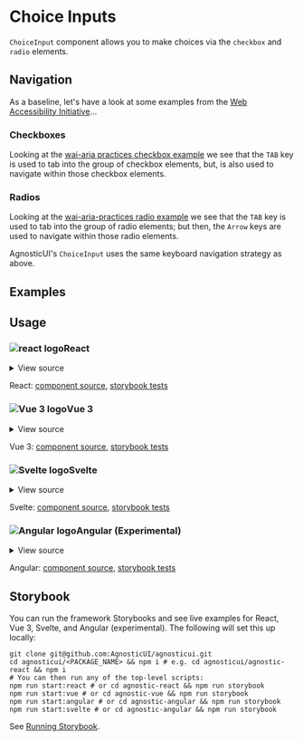 # Choice Inputs

`ChoiceInput` component allows you to make choices via the `checkbox` and `radio` elements.

<div class="mbs24"></div>

## Navigation

As a baseline, let's have a look at some examples from the [Web Accessibility Initiative](https://www.w3.org/WAI/)…

### Checkboxes

Looking at the [wai-aria practices checkbox example](https://www.w3.org/WAI/tutorials/forms/grouping/#checkboxes) we see that the `TAB` key is used to tab into the group of checkbox elements, but, is also used to navigate <span class="quoted">within</span> those checkbox elements.

### Radios

Looking at the [wai-aria-practices radio example](https://www.w3.org/WAI/tutorials/forms/grouping/#radio-buttons) we see that the `TAB` key is used to tab into the group of radio elements; but then, the `Arrow` keys are used to navigate <span class="quoted">within</span> those radio elements.

<div class="mbs24"></div>

AgnosticUI's `ChoiceInput` uses the same keyboard navigation strategy as above.

## Examples

<div class="mbe24"></div>

<ChoiceInputExamples />

<script setup>
import ChoiceInputExamples from '../../components/ChoiceInputExamples.vue'
import { Alert } from "agnostic-vue";
</script>

<div class="mbe32"></div>

## Usage

<div class="flex">
  <h3 id="react" tabindex="-1">
    <img src="/images/React-icon.svg" alt="react logo">React
  </h3>
</div>

<details class="disclose disclose-bordered">
<summary class="disclose-title">View source</summary>

```jsx
import "agnostic-react/dist/common.min.css";
import "agnostic-react/dist/esm/index.css";
import { ChoiceInput } from "agnostic-react";

const testOptions = [
  {
    name: "frequency",
    value: "daily",
    label: "Daily",
  },
  {
    name: "frequency",
    value: "weekly",
    label: "Weekly",
  },
  {
    name: "frequency",
    value: "monthly",
    label: "Monthly",
  },
];

const disabledOptions = ['weekly', 'monthly'];

export const YourComponent = () => (

  const handleChange = checkedItems => console.log(checkItems)

  <section>
    <ChoiceInput
      id="1"
      type="checkbox"
      options={testOptions}
      legendLabel="Checkbox legend"
      onChange={ handleChange }
    />
    <ChoiceInput
      id="2"
      isDisabled
      type="checkbox"
      options={testOptions}
      legendLabel="Checkbox disabled"
      onChange={ handleChange }
    />
    <ChoiceInput
      id="3"
      disabledOptions={disabledOptions}
      type="checkbox"
      options={testOptions}
      legendLabel="Checkbox specific options disabled"
      onChange={ handleChange }
    />
    <ChoiceInput
      id="4"
      type="checkbox"
      isFieldset={false}
      options={testOptions}
      legendLabel="Checkbox fieldset hidden"
      onChange={ handleChange }
    />
    <ChoiceInput
      id="5"
      type="checkbox"
      isInline
      options={testOptions}
      legendLabel="Checkbox inline"
      onChange={ handleChange }
    />
    <ChoiceInput
      id="6"
      type="checkbox"
      isInline
      size="small"
      options={testOptions}
      legendLabel="Checkbox small"
      onChange={ handleChange }
    />
    <ChoiceInput
      id="7"
      type="checkbox"
      isInline
      size="large"
      options={testOptions}
      legendLabel="Checkbox large"
      onChange={ handleChange }
    />
    <ChoiceInput
      id="8"
      type="checkbox"
      isInline
      size="large"
      checkedOptions={["daily", "weekly"]}
      options={testOptions}
      legendLabel="Checkbox prechecked options"
      onChange={ handleChange }
    />
    <ChoiceInput
      id="10"
      type="radio"
      options={testOptions}
      legendLabel="Radio legend"
      onChange={ handleChange }
    />
    <ChoiceInput
      id="11"
      isDisabled
      type="radio"
      options={testOptions}
      legendLabel="Radio disabled"
      onChange={ handleChange }
    />
    <ChoiceInput
      id="12"
      disabledOptions={['two']}
      type="radio"
      options={[
        {
          name: 'numbers',
          value: 'one',
          label: 'one',
        },
        {
          name: 'numbers',
          value: 'two',
          label: 'two',
        },
        {
          name: 'numbers',
          value: 'three',
          label: 'three',
        },
      ]}
      legendLabel="Radio specific options disabled"
      onChange={ handleChange }
    />
    <ChoiceInput
      id="14"
      type="radio"
      isInline
      size="small"
      options={[
        {
          name: 'shape',
          value: 'square',
          label: 'Square',
        },
        {
          name: 'shape',
          value: 'circle',
          label: 'Circle',
        },
      ]}
      legendLabel="Radio small"
      onChange={ handleChange }
    />
    <ChoiceInput
      id="15"
      type="radio"
      isInline
      size="large"
      options={[
        {
          name: 'bands',
          value: 'bonjovi',
          label: 'Bon Jovi',
        },
        {
          name: 'bands',
          value: 'stones',
          label: 'Rolling Stones',
        },
        {
          name: 'bands',
          value: 'isleybros',
          label: 'Isley Brothers',
        },
      ]}
      legendLabel="Radio large"
      onChange={ handleChange }
    />
  </section>
);
```
</details>

React: [component source](https://github.com/AgnosticUI/agnosticui/blob/master/agnostic-react/src/ChoiceInput.tsx), [storybook tests](https://github.com/AgnosticUI/agnosticui/blob/master/agnostic-react/src/stories/ChoiceInput.stories.tsx)

<div class="mbe32"></div>

<div class="flex">
  <h3 id="vue-3" tabindex="-1">
    <img src="/images/Vue-icon.svg" alt="Vue 3 logo">Vue 3
  </h3>
</div>

<details class="disclose disclose-bordered">
<summary class="disclose-title">View source</summary>

```vue
<script>
// Import AgnosticUI global common & component CSS
import "agnostic-vue/dist/common.min.css";
import "agnostic-vue/dist/index.css";
import { ChoiceInput } from "agnostic-vue";

export default {
  name: "MyApp",
  components: {
    ChoiceInput,
  },
};
</script>
<template>
  <section>
    <ChoiceInput
      type="radio"
      legend-label="Radio"
      :options="[
        { name: 'solo', value: 'stevie', label: 'Stevie Wonder' },
        { name: 'solo', value: 'whitney', label: 'Whitney Houston' },
        { name: 'solo', value: 'charlie', label: 'Charlie Wilson' },
      ]"
    />
    <ChoiceInput
      type="checkbox"
      :options="[
        { name: 'bands', value: 'bonjovi', label: 'Bon Jovi' },
        { name: 'bands', value: 'stones', label: 'Rolling Stones' },
        { name: 'bands', value: 'isleybros', label: 'Isley Brothers' },
      ]"
      legend-label="Large"
      size="large"
      is-inline
    />
    <ChoiceInput
      type="checkbox"
      legend-label="Checkbox with disabled options"
      :disabledOptions="['stones', 'isleybros']"
      ,
      :options="[
        { name: 'bands', value: 'bonjovi', label: 'Bon Jovi'},
        { name: 'bands', value: 'stones', label: 'Rolling Stones' },
        { name: 'bands', value: 'isleybros', label: 'Isley Brothers' }
        { name: 'bands', value: 'parliament', label: 'Parliament-Funkadelic' }
      ]"
    />
  </section>
</template>
```
</details>

Vue 3: [component source](https://github.com/AgnosticUI/agnosticui/blob/master/agnostic-vue/src/components/ChoiceInput.vue), [storybook tests](https://github.com/AgnosticUI/agnosticui/blob/master/agnostic-vue/src/stories/ChoiceInput.stories.js)

<div class="mbe24"></div>

<div class="flex">
  <h3 id="svelte" tabindex="-1">
    <img src="/images/Svelte-icon.svg" alt="Svelte logo">Svelte
  </h3>
</div>

<details class="disclose disclose-bordered">
<summary class="disclose-title">View source</summary>

```html
<script>
  import "agnostic-svelte/css/common.min.css";
  import { ChoiceInput } from "agnostic-svelte";
  let disabledOptions = ["monthly", "weekly"];
  let testOptions = [
    {
      name: "frequency",
      value: "daily",
      label: "Daily",
    },
    {
      name: "frequency",
      value: "weekly",
      label: "Weekly",
    },
    {
      name: "frequency",
      value: "monthly",
      label: "Monthly",
    },
  ];
</script>
<section>
  <ChoiceInput type="checkbox" isInline options={testOptions} />
  <ChoiceInput type="checkbox" options={testOptions}
    disabledOptions=["daily"] legendLabel="Checkbox with specific options disabled" />
  <ChoiceInput type="radio" isInline options={testOptions} />
  <ChoiceInput type="radio" size="large" legendLabel="Radio large"
    options={testOptions} checkedOptions=["weekly"] disabledOptions=["daily", "monthly"] />
</section>
```
</details>

Svelte: [component source](https://github.com/AgnosticUI/agnosticui/blob/master/agnostic-svelte/src/lib/components/ChoiceInput/ChoiceInput.svelte), [storybook tests](https://github.com/AgnosticUI/agnosticui/blob/master/agnostic-svelte/src/lib/components/ChoiceInput/ChoiceInput.stories.js)

<div class="mbe24"></div>

<div class="flex">
  <h3 id="angular" tabindex="-1">
    <img src="/images/Angular-icon.svg" alt="Angular logo">Angular (Experimental)
  </h3>
</div>

<details class="disclose disclose-bordered">
<summary class="disclose-title">View source</summary>

In your Angular configuration (likely `angular.json`) ensure you're including
the common AgnosticUI styles:

<div class="mbe16"></div>

` "styles": ["agnostic-angular/common.min.css"],`

<div class="mbe24"></div>

Add AgnosticUI's `AgModule` module:

```js{3,9}
import { NgModule } from '@angular/core';
import { BrowserModule } from '@angular/platform-browser';
import { AgModule } from 'agnostic-angular';

import { AppComponent } from './app.component';

@NgModule({
  declarations: [AppComponent],
  imports: [BrowserModule, AgModule],
  providers: [],
  bootstrap: [AppComponent],
})
export class AppModule {}
```

Now you can use in your components:

```js
import { Component } from '@angular/core';

@Component({
  selector: 'your-component',
  template: `<section>
    <ag-choice-input
      type="checkbox"
      [options]="testOptions"
      legendLabel="Legend"
      (selected)="handleChange"
    ></ag-choice-input>
    <ag-choice-input
      type="checkbox"
      [isDisabled]="true"
      [options]="testOptions"
      legendLabel="Disabled"
      (selected)="handleChange"
    ></ag-choice-input>
    <ag-choice-input
      type="checkbox"
      [options]="testOptions"
      [disabledOptions]="disabledOptions"
      legendLabel="Specific options disabled"
      (selected)="handleChange"
    ></ag-choice-input>
    <ag-choice-input
      type="checkbox"
      [options]="testOptions"
      [disabledOptions]="disabledOptions"
      [isFieldset]="false"
      legendLabel="Fieldset hidden"
      (selected)="handleChange"
    ></ag-choice-input>
    <ag-choice-input
      type="checkbox"
      [options]="testOptions"
      [isInline]="true"
      legendLabel="Inline"
      (selected)="handleChange"
    ></ag-choice-input>
    <ag-choice-input
      type="checkbox"
      [options]="testOptions"
      [isInline]="true"
      size="small"
      legendLabel="Small"
      (selected)="handleChange"
    ></ag-choice-input>
    <ag-choice-input
      type="checkbox"
      [options]="testOptions"
      [isInline]="true"
      size="large"
      legendLabel="Large"
      (selected)="handleChange"
    ></ag-choice-input>
    <ag-choice-input
      type="checkbox"
      [options]="testOptions"
      checkedOptions="['daily', 'weekly']"
      [isInline]="true"
      size="large"
      legendLabel="Prechecked options"
      (selected)="handleChange"
    ></ag-choice-input>
    <ag-choice-input
      [options]="testOptions"
      [isSkinned]="false"
      [isInline]="true"
      legendLabel="Checkbox unskinned (fieldset and legend unstyled)"
      (selected)="handleChange"
    ></ag-choice-input>
    <h1 style="margin: 1rem 0;">Radios</h1>
    <ag-choice-input
      type="radio"
      [options]="testOptions"
      legendLabel="Radio legend"
      (selected)="handleChange"
    ></ag-choice-input>
    <ag-choice-input
      type="radio"
      [options]="testOptions"
      [isDisabled]="true"
      legendLabel="Disabled"
      (selected)="handleChange"
    ></ag-choice-input>
    <ag-choice-input
      type="radio"
      [options]="[{ name: 'numbers', value: 'one', label: 'one'}, { name: 'numbers', value: 'two', label: 'two' }, { name: 'numbers', value: 'three', label: 'three' }]"
      [disabledOptions]="['two']"
      legendLabel="Specific options disabled"
      (selected)="handleChange"
    ></ag-choice-input>
    <ag-choice-input
      type="radio"
      [options]="[{ name: 'es', value: 'uno', label: 'uno'}, { name: 'es', value: 'dos', label: 'dos' }, { name: 'es', value: 'tres', label: 'tres' }]"
      legendLabel="Fieldset hidden"
      [isFieldset]="false"
      (selected)="handleChange"
    ></ag-choice-input>
    <ag-choice-input
      type="radio"
      [options]="[{ name: 'colors', value: 'blue', label: 'Blue'}, { name: 'colors', value: 'red', label: 'Red' }, { name: 'colors', value: 'silver', label: 'Silver' }]"
      legendLabel="Inline"
      [isInline]="true"
      (selected)="handleChange"
    ></ag-choice-input>
    <ag-choice-input
      type="radio"
      [options]="[{ name: 'bands', value: 'bonjovi', label: 'Bon Jovi'}, { name: 'bands', value: 'stones', label: 'Rolling Stones' }, { name: 'bands', value: 'isleybros', label: 'Isley Brothers' }]"
      legendLabel="Large"
      size="large"
      [isInline]="true"
      (selected)="handleChange"
    ></ag-choice-input>
    <ag-choice-input
      type="radio"
      [options]="[{ name: 'solo', value: 'stevie', label: 'Stevie Wonder'}, { name: 'solo', value: 'whitney', label: 'Whitney Houston' }, { name: 'solo', value: 'charlie', label: 'Charlie Wilson' }]"
      [checkedOptions]="['charlie']"
      legendLabel="Prechecked option"
      size="large"
      [isInline]="true"
      (selected)="handleChange"
    ></ag-choice-input>
  </section>`
})
export class YourComponent {
  private disabledOptions: string[] = ['weekly', 'monthly'];
  private testOptions: string[] = [
    {
      name: 'frequency',
      value: 'daily',
      label: 'Daily',
    },
    {
      name: 'frequency',
      value: 'weekly',
      label: 'Weekly',
    },
    {
      name: 'frequency',
      value: 'monthly',
      label: 'Monthly',
    },
  ];
  handleChange(changedItems: string[]) {}
}
```
</details>

Angular: [component source](https://github.com/AgnosticUI/agnosticui/blob/master/agnostic-angular/libs/ag/src/lib/choice-input.component.ts), [storybook tests](https://github.com/AgnosticUI/agnosticui/blob/master/agnostic-angular/libs/ag/src/lib/choice-input.component.stories.ts)

<div class="mbe32"></div>

## Storybook

You can run the framework Storybooks and see live examples for React, Vue 3, Svelte, and Angular (experimental). The following will set this up locally:

```shell
git clone git@github.com:AgnosticUI/agnosticui.git
cd agnosticui/<PACKAGE_NAME> && npm i # e.g. cd agnosticui/agnostic-react && npm i
# You can then run any of the top-level scripts:
npm run start:react # or cd agnostic-react && npm run storybook
npm run start:vue # or cd agnostic-vue && npm run storybook
npm run start:angular # or cd agnostic-angular && npm run storybook
npm run start:svelte # or cd agnostic-angular && npm run storybook
```

See [Running Storybook](https://github.com/AgnosticUI/agnosticui/blob/master/CONTRIBUTING.md#usage).
